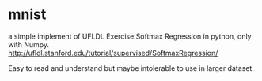 # mnist

a simple implement of UFLDL Exercise:Softmax Regression in python, only with Numpy.
http://ufldl.stanford.edu/tutorial/supervised/SoftmaxRegression/


Easy to read and understand but maybe intolerable to use in larger dataset.


